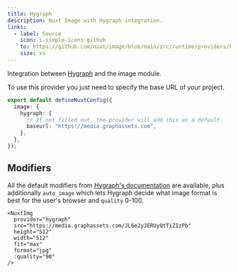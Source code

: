 ```yaml
---
title: Hygraph
description: Nuxt Image with Hygraph integration.
links:
  - label: Source
    icon: i-simple-icons-github
    to: https://github.com/nuxt/image/blob/main/src/runtime/providers/hygraph.ts
    size: xs
---
```


Integration between [Hygraph](https://hygraph.com/) and the image module.

To use this provider you just need to specify the base URL of your project.

```ts [nuxt.config.ts]
export default defineNuxtConfig({
  image: {
    hygraph: {
      // If not filled out, the provider will add this as a default.
      baseurl: "https://media.graphassets.com",
    },
  },
});
```

## Modifiers

All the default modifiers from [Hygraph's documentation](https://hygraph.com/docs/api-reference/content-api/assets) are available, plus additionally `auto_image` which lets Hygraph decide what image format is best for the user's browser and `quality` 0-100.

```vue
<NuxtImg
  provider="hygraph"
  src="https://media.graphassets.com/JL6e2yJERUyQtTiZIzPb"
  height="512"
  width="512"
  fit="max"
  format="jpg"
  :quality="90"
/>
```
